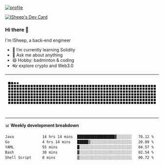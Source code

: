 [![profile](https://user-images.githubusercontent.com/54968314/208005045-e4b42f3b-833d-4242-bfcc-e764865553a2.svg)](https://www.calligrapher.ai/)

<a href="https://app.daily.dev/linziyang1106"><img src="https://api.daily.dev/devcards/v2/i4Spwx5Skx5FpTqWcwoit.png?r=kgx&type=wide" width="652" alt="ISheep's Dev Card"/></a>

### Hi there 🐏

I'm ISheep, a back-end engineer

- 🔭 I’m currently learning Solidity
- 💬 Ask me about anything
- 😄 Hobby: badminton & coding
- 👓 explore crypto and Web3.0

-------

![](https://raw.githubusercontent.com/ISheepp/ISheepp/output/github-contribution-grid-snake.svg)

-------

📊 **Weekly development breakdown**
<!--START_SECTION:waka-->

```txt
Java             14 hrs 14 mins  █████████████████▓░░░░░░░   70.12 %
Go               4 hrs 14 mins   █████▒░░░░░░░░░░░░░░░░░░░   20.89 %
YAML             55 mins         █░░░░░░░░░░░░░░░░░░░░░░░░   04.57 %
Bash             30 mins         ▓░░░░░░░░░░░░░░░░░░░░░░░░   02.54 %
Shell Script     8 mins          ▒░░░░░░░░░░░░░░░░░░░░░░░░   00.72 %
```

<!--END_SECTION:waka-->
